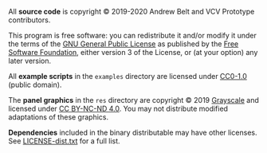 All **source code** is copyright © 2019-2020 Andrew Belt and VCV Prototype contributors.

This program is free software: you can redistribute it and/or modify it under the terms of the [GNU General Public License](https://www.gnu.org/licenses/gpl-3.0.en.html) as published by the [Free Software Foundation](https://www.fsf.org/), either version 3 of the License, or (at your option) any later version.

All **example scripts** in the `examples` directory are licensed under [CC0-1.0](https://creativecommons.org/publicdomain/zero/1.0/legalcode) (public domain).

The **panel graphics** in the `res` directory are copyright © 2019 [Grayscale](http://grayscale.info/) and licensed under [CC BY-NC-ND 4.0](https://creativecommons.org/licenses/by-nc-nd/4.0/).
You may not distribute modified adaptations of these graphics.

**Dependencies** included in the binary distributable may have other licenses.
See [LICENSE-dist.txt](LICENSE-dist.txt) for a full list.